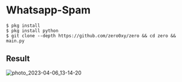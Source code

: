 # Whatsapp-Spam
    $ pkg install 
    $ pkg install python 
    $ git clone --depth https://github.com/zero0xy/zero && cd zero && main.py
    
## Result
![photo_2023-04-06_13-14-20](https://user-images.githubusercontent.com/129971301/230288615-7ccbbed7-cf59-4328-a548-a9c468b532f4.jpg)


